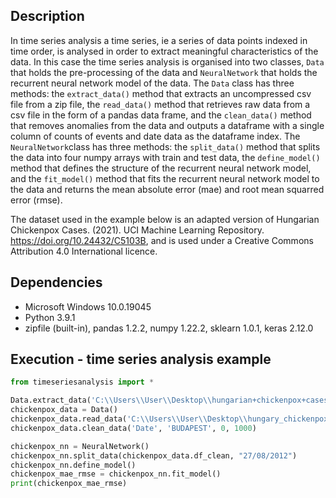 ## Description 

In time series analysis a time series, ie a series of data points indexed in time order, is analysed in order to extract meaningful characteristics of the data. In this case the time series analysis is organised into two classes, `Data` that holds the pre-processing of the data and `NeuralNetwork` that holds the recurrent neural network model of the data. The `Data` class has three methods: the `extract_data()` method that extracts an uncompressed csv file from a zip file, the `read_data()` method that retrieves raw data from a csv file in the form of a pandas data frame, and the `clean_data()` method that removes anomalies from the data and outputs a dataframe with a single column of counts of events and date data as the dataframe index. The `NeuralNetwork`class has three methods: the `split_data()` method that splits the data into four numpy arrays with train and test data, the `define_model()` method that defines the structure of the recurrent neural network model, and the `fit_model()` method that fits the recurrent neural network model to the data and returns the mean absolute error (mae) and root mean squarred error (rmse). 

The dataset used in the example below is an adapted version of Hungarian Chickenpox Cases. (2021). UCI Machine Learning Repository. https://doi.org/10.24432/C5103B, and is used under a Creative Commons Attribution 4.0 International licence. 
  
## Dependencies
* Microsoft Windows 10.0.19045
* Python 3.9.1
* zipfile (built-in), pandas 1.2.2, numpy 1.22.2, sklearn 1.0.1, keras 2.12.0

## Execution - time series analysis example
```python
from timeseriesanalysis import *

Data.extract_data('C:\\Users\\User\\Desktop\\hungarian+chickenpox+cases.zip', 'hungary_chickenpox.csv', 'C:\\Users\\User\\Desktop')          
chickenpox_data = Data()
chickenpox_data.read_data('C:\\Users\\User\\Desktop\\hungary_chickenpox.csv')
chickenpox_data.clean_data('Date', 'BUDAPEST', 0, 1000) 

chickenpox_nn = NeuralNetwork()
chickenpox_nn.split_data(chickenpox_data.df_clean, "27/08/2012")  
chickenpox_nn.define_model()                                  
chickenpox_mae_rmse = chickenpox_nn.fit_model()
print(chickenpox_mae_rmse)
```


 
